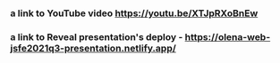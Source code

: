 ### a link to  YouTube video https://youtu.be/XTJpRXoBnEw
### a link to  Reveal presentation's deploy - https://olena-web-jsfe2021q3-presentation.netlify.app/
